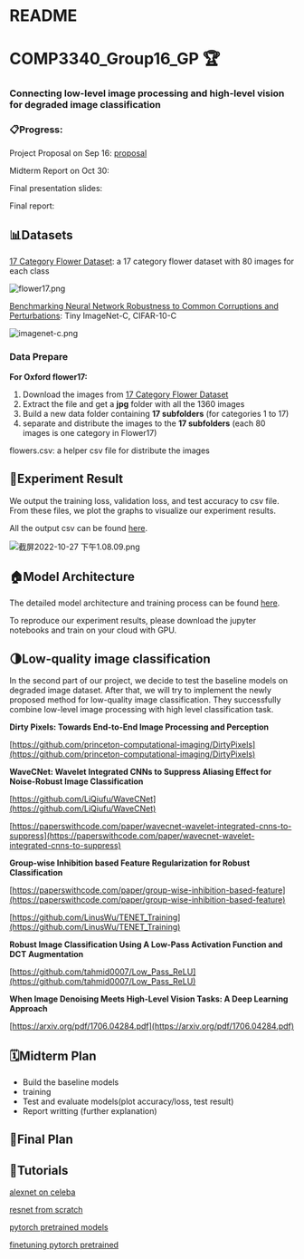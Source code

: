 # README

# COMP3340_Group16_GP 🏆

### **Connecting low-level image processing and high-level vision for degraded image classification**

### 📋Progress:

Project Proposal on Sep 16: [proposal](https://github.com/SUcy6/COMP3340_GP/blob/main/COMP3340_Group%2016_Proposal.pdf)

Midterm Report on Oct 30:

Final presentation slides:

Final report:

## 📊Datasets

[17 Category Flower Dataset](https://www.robots.ox.ac.uk/~vgg/data/flowers/17/): a 17 category flower dataset with 80 images for each class

![flower17.png](README%2083d2b46279f74e17b041618af732df83/flower17.png)

[Benchmarking Neural Network Robustness to Common Corruptions and Perturbations](https://github.com/hendrycks/robustness): Tiny ImageNet-C, CIFAR-10-C

![imagenet-c.png](README%2083d2b46279f74e17b041618af732df83/imagenet-c.png)

### Data Prepare

**For Oxford flower17:**

1. Download the images from [17 Category Flower Dataset](https://www.robots.ox.ac.uk/~vgg/data/flowers/17/)
2. Extract the file and get a **jpg** folder with all the 1360 images
3. Build a new data folder containing **17 subfolders** (for categories 1 to 17)
4. separate and distribute the images to the **17 subfolders** (each 80 images is one category in Flower17)

flowers.csv: a helper csv file for distribute the images

## 📌Experiment Result

We output the training loss, validation loss, and test accuracy to csv file. From these files, we plot the graphs to visualize our experiment results.

All the output csv can be found [here](https://github.com/SUcy6/COMP3340_GP/tree/main/output).

![截屏2022-10-27 下午1.08.09.png](README%2083d2b46279f74e17b041618af732df83/%25E6%2588%25AA%25E5%25B1%258F2022-10-27_%25E4%25B8%258B%25E5%258D%25881.08.09.png)

## 🏠Model Architecture

The detailed model architecture and training process can be found [here](https://github.com/SUcy6/COMP3340_GP/tree/main/Model).

To reproduce our experiment results, please download the jupyter notebooks and train on your cloud with GPU.

## 🌗Low-quality image classification

In the second part of our project, we decide to test the baseline models on degraded image dataset. After that, we will try to implement the newly proposed method for low-quality image classification. They successfully combine low-level image processing with high level classification task.

****Dirty Pixels: Towards End-to-End Image Processing and Perception****

[https://github.com/princeton-computational-imaging/DirtyPixels](https://github.com/princeton-computational-imaging/DirtyPixels)

**WaveCNet: Wavelet Integrated CNNs to Suppress Aliasing Effect for Noise-Robust Image Classification**

[https://github.com/LiQiufu/WaveCNet](https://github.com/LiQiufu/WaveCNet)

[https://paperswithcode.com/paper/wavecnet-wavelet-integrated-cnns-to-suppress](https://paperswithcode.com/paper/wavecnet-wavelet-integrated-cnns-to-suppress)

**Group-wise Inhibition based Feature Regularization for Robust Classification**

[https://paperswithcode.com/paper/group-wise-inhibition-based-feature](https://paperswithcode.com/paper/group-wise-inhibition-based-feature)

[https://github.com/LinusWu/TENET_Training](https://github.com/LinusWu/TENET_Training)

****Robust Image Classification Using A Low-Pass Activation Function and DCT Augmentation****

[https://github.com/tahmid0007/Low_Pass_ReLU](https://github.com/tahmid0007/Low_Pass_ReLU)

**When Image Denoising Meets High-Level Vision Tasks: A Deep Learning Approach**

[https://arxiv.org/pdf/1706.04284.pdf](https://arxiv.org/pdf/1706.04284.pdf)

## 🗓️Midterm Plan

- Build the baseline models
- training
- Test and evaluate models(plot accuracy/loss, test result)
- Report writting (further explanation)

## 📝Final Plan

## 🤡Tutorials

[alexnet on celeba](https://www.youtube.com/watch?v=6c8WFGbPHpE)

[resnet from scratch](https://www.youtube.com/watch?v=DkNIBBBvcPs)

[pytorch pretrained models](https://www.youtube.com/watch?v=qaDe0qQZ5AQ&t=14s)

[finetuning pytorch pretrained](https://pytorch.org/tutorials/beginner/finetuning_torchvision_models_tutorial.html)